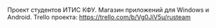 Проект студентов ИТИС КФУ.
Магазин приложений для Windows и Android.
Trello проекта:
https://trello.com/b/Vg0JiV5u/rusteam